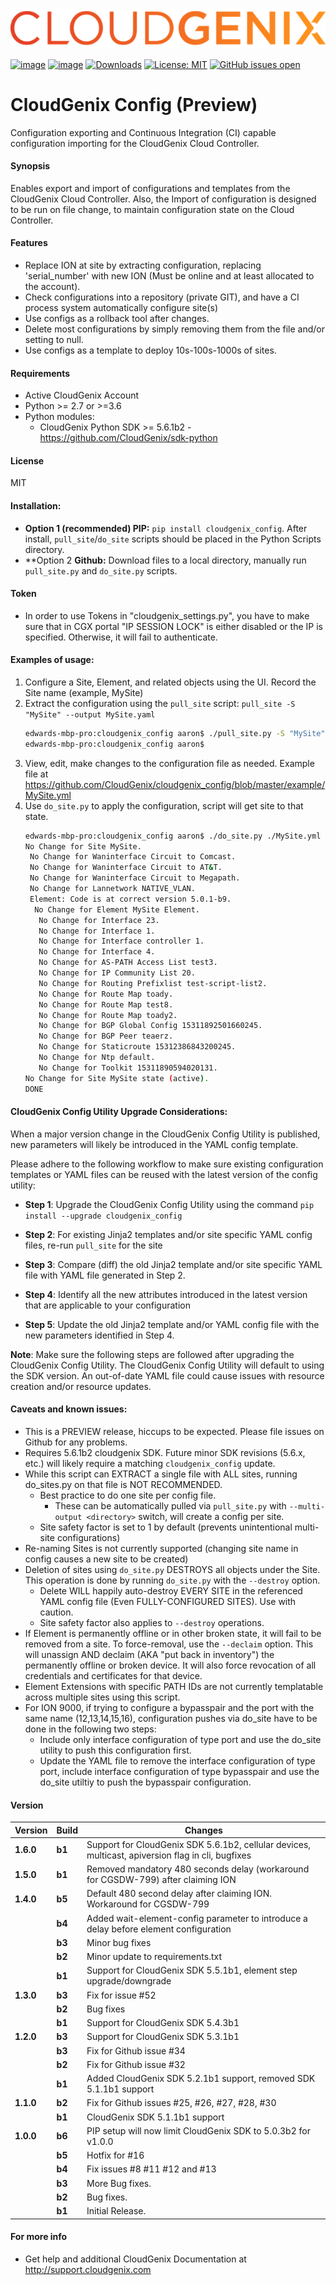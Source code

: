 
[![CloudGenix Logo](https://raw.githubusercontent.com/CloudGenix/sdk-python/master/docs/CloudGenix_Logo.png)](https://www.cloudgenix.com)

[![image](https://img.shields.io/pypi/v/cloudgenix_config.svg)](https://pypi.org/project/cloudgenix_config/)
[![image](https://img.shields.io/pypi/pyversions/cloudgenix_config.svg)](https://pypi.org/project/cloudgenix_config/)
[![Downloads](https://pepy.tech/badge/cloudgenix-config)](https://pepy.tech/project/cloudgenix-config)
[![License: MIT](https://img.shields.io/pypi/l/cloudgenix_config.svg?color=brightgreen)](https://pypi.org/project/cloudgenix_config/)
[![GitHub issues open](https://img.shields.io/github/issues/CloudGenix/cloudgenix_config.svg)](https://github.com/CloudGenix/cloudgenix_config/issues)
# CloudGenix Config (Preview)
Configuration exporting and Continuous Integration (CI) capable configuration importing for the CloudGenix Cloud Controller.

#### Synopsis
Enables export and import of configurations and templates from the CloudGenix Cloud Controller. Also, the Import of 
configuration is designed to be run on file change, to maintain configuration state on the Cloud Controller.

#### Features
 - Replace ION at site by extracting configuration, replacing 'serial_number' with new ION (Must be online and at least allocated to the account).
 - Check configurations into a repository (private GIT), and have a CI process system automatically configure site(s)
 - Use configs as a rollback tool after changes.
 - Delete most configurations by simply removing them from the file and/or setting to null.
 - Use configs as a template to deploy 10s-100s-1000s of sites.

#### Requirements
* Active CloudGenix Account
* Python >= 2.7 or >=3.6
* Python modules:
    * CloudGenix Python SDK >= 5.6.1b2 - <https://github.com/CloudGenix/sdk-python>

#### License
MIT

#### Installation:
 - **Option 1 (recommended) PIP:** `pip install cloudgenix_config`. After install, `pull_site`/`do_site` scripts should be placed in the Python
 Scripts directory. 
 - **Option 2 **Github:** Download files to a local directory, manually run `pull_site.py` and `do_site.py` scripts.  

#### Token
- In order to use Tokens in "cloudgenix_settings.py", you have to make sure that in CGX portal "IP SESSION LOCK" is either disabled or the IP is specified. Otherwise, it will fail to authenticate.  


#### Examples of usage:
 1. Configure a Site, Element, and related objects using the UI. Record the Site name (example, MySite)
 2. Extract the configuration using the `pull_site` script: `pull_site -S "MySite" --output MySite.yaml`
    ```bash
    edwards-mbp-pro:cloudgenix_config aaron$ ./pull_site.py -S "MySite" --output MySite.yml 
    edwards-mbp-pro:cloudgenix_config aaron$ 
    ```
 3. View, edit, make changes to the configuration file as needed. Example file at <https://github.com/CloudGenix/cloudgenix_config/blob/master/example/MySite.yml>
 4. Use `do_site.py` to apply the configuration, script will get site to that state.
    ```bash
    edwards-mbp-pro:cloudgenix_config aaron$ ./do_site.py ./MySite.yml
    No Change for Site MySite.
     No Change for Waninterface Circuit to Comcast.
     No Change for Waninterface Circuit to AT&T.
     No Change for Waninterface Circuit to Megapath.
     No Change for Lannetwork NATIVE_VLAN.
     Element: Code is at correct version 5.0.1-b9.
      No Change for Element MySite Element.
       No Change for Interface 23.
       No Change for Interface 1.
       No Change for Interface controller 1.
       No Change for Interface 4.
       No Change for AS-PATH Access List test3.
       No Change for IP Community List 20.
       No Change for Routing Prefixlist test-script-list2.
       No Change for Route Map toady.
       No Change for Route Map test8.
       No Change for Route Map toady2.
       No Change for BGP Global Config 15311892501660245.
       No Change for BGP Peer teaerz.
       No Change for Staticroute 15312386843200245.
       No Change for Ntp default.
       No Change for Toolkit 15311890594020131.
    No Change for Site MySite state (active).
    DONE
    ```
 
#### CloudGenix Config Utility Upgrade Considerations:
When a major version change in the CloudGenix Config Utility is published, new parameters will likely be introduced in the YAML config template.

Please adhere to the following workflow to make sure existing configuration templates or YAML files can be reused with the latest version of the config utility:
* **Step 1**: Upgrade the CloudGenix Config Utility using the command ```pip install --upgrade cloudgenix_config```

* **Step 2**: For existing Jinja2 templates and/or site specific YAML config files, re-run ```pull_site``` for the site

* **Step 3**: Compare (diff) the old Jinja2 template and/or site specific YAML file with YAML file generated in Step 2.

* **Step 4**: Identify all the new attributes introduced in the latest version that are applicable to your configuration

* **Step 5**: Update the old Jinja2 template and/or YAML config file with the new parameters identified in Step 4.   

**Note**: Make sure the following steps are followed after upgrading the CloudGenix Config Utility. 
The CloudGenix Config Utility will default to using the SDK version. An out-of-date YAML file could cause issues with resource creation and/or resource updates.

#### Caveats and known issues:
 - This is a PREVIEW release, hiccups to be expected. Please file issues on Github for any problems.
 - Requires 5.6.1b2 cloudgenix SDK. Future minor SDK revisions (5.6.x, etc.) will likely require a matching `cloudgenix_config` update.
 - While this script can EXTRACT a single file with ALL sites, running do_sites.py on that file is NOT RECOMMENDED.
   - Best practice to do one site per config file.
     - These can be automatically pulled via `pull_site.py` with `--multi-output <directory>` switch, will create a config per site.
   - Site safety factor is set to 1 by default (prevents unintentional multi-site configurations)
 - Re-naming Sites is not currently supported (changing site name in config causes a new site to be created)
 - Deletion of sites using `do_site.py` DESTROYS all objects under the Site. This operation is done by running `do_site.py` with the `--destroy` option.
   - Delete WILL happily auto-destroy EVERY SITE in the referenced YAML config file (Even FULLY-CONFIGURED SITES). Use with caution.
   - Site safety factor also applies to `--destroy` operations.
 - If Element is permanently offline or in other broken state, it will fail to be removed from a site. To force-removal, 
 use the `--declaim` option. This will unassign AND declaim (AKA "put back in inventory") the permanently offline or broken device. 
 It will also force revocation of all credentials and certificates for that device.
 - Element Extensions with specific PATH IDs are not currently templatable across multiple sites using this script.
 - For ION 9000, if trying to configure a bypasspair and the port with the same name (12,13,14,15,16), configuration pushes via do_site have to be done in the following two steps:
     - Include only interface configuration of type port and use the do_site utility to push this configuration first.
     - Update the YAML file to remove the interface configuration of type port, include interface configuration of type bypasspair and use the do_site utiltiy to push the bypasspair configuration.

#### Version
| Version | Build | Changes |
| ------- | ----- | ------- |
| **1.6.0** | **b1** | Support for CloudGenix SDK 5.6.1b2, cellular devices, multicast, apiversion flag in cli, bugfixes
| **1.5.0** | **b1** | Removed mandatory 480 seconds delay (workaround for CGSDW-799) after claiming ION|
| **1.4.0** | **b5** | Default 480 second delay after claiming ION. Workaround for CGSDW-799|
|           | **b4** | Added wait-element-config parameter to introduce a delay before element configuration|
|           | **b3** | Minor bug fixes |
|           | **b2** | Minor update to requirements.txt |
|           | **b1** | Support for CloudGenix SDK 5.5.1b1, element step upgrade/downgrade|
| **1.3.0** | **b3** | Fix for issue #52|
|           | **b2** | Bug fixes|
|           | **b1** | Support for CloudGenix SDK 5.4.3b1|
| **1.2.0** | **b3** | Support for CloudGenix SDK 5.3.1b1|
|           | **b3** | Fix for Github issue #34|
|           | **b2** | Fix for Github issue #32|
|           | **b1** | Added CloudGenix SDK 5.2.1b1 support, removed SDK 5.1.1b1 support|
| **1.1.0** | **b2** | Fix for Github issues #25, #26, #27, #28, #30|
|           | **b1** | CloudGenix SDK 5.1.1b1 support|
| **1.0.0** | **b6** | PIP setup will now limit CloudGenix SDK to 5.0.3b2 for v1.0.0|
|           | **b5** | Hotfix for #16 |
|           | **b4** | Fix issues #8 #11 #12 and #13 |
|           | **b3** | More Bug fixes. |
|           | **b2** | Bug fixes. |
|           | **b1** | Initial Release. |


#### For more info
 * Get help and additional CloudGenix Documentation at <http://support.cloudgenix.com>
